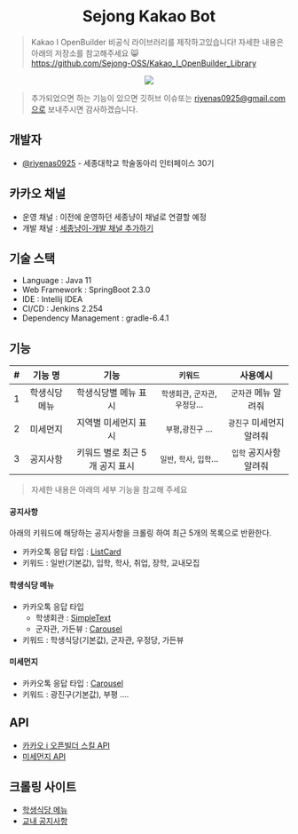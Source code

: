 <h1 align="center">Sejong Kakao Bot</h1>

> Kakao I OpenBuilder 비공식 라이브러리를 제작하고있습니다! 자세한 내용은 아래의 저장소를 참고해주세요 😸  
> https://github.com/Sejong-OSS/Kakao_I_OpenBuilder_Library

<p align="center">
  <img src="https://user-images.githubusercontent.com/32615702/104815573-bad7c000-5858-11eb-8af9-083c655a7905.gif">
</p>

> 추가되었으면 하는 기능이 있으면 깃허브 이슈또는 riyenas0925@gmail.com으로 보내주시면 감사하겠습니다.

## 개발자
* [@riyenas0925](https://github.com/riyenas0925) - 세종대학교 학술동아리 인터페이스 30기

## 카카오 채널
* 운영 채널 : 이전에 운영하던 세종냥이 채널로 연결할 예정
* 개발 채널 : [세종냥이-개발 채널 추가하기](http://pf.kakao.com/_xjXxakxb)

## 기술 스택
* Language : Java 11
* Web Framework : SpringBoot 2.3.0
* IDE : Intellij IDEA
* CI/CD : Jenkins 2.254
* Dependency Management : gradle-6.4.1

## 기능 
| # | 기능 명 | 기능 | ```키워드``` | 사용예시 |
|:--------:|:--------:|:--------:|:--------:|:--------:|
| 1 | 학생식당 메뉴 | 학생식당별 메뉴 표시 | ```학생회관```, ```군자관```, ```우정당```... | ```군자관``` 메뉴 알려줘|
| 2 | 미세먼지 | 지역별 미세먼지 표시 | ```부평```,```광진구``` ... | ```광진구``` 미세먼지 알려줘 |
| 3 | 공지사항 | 키워드 별로 최근 5개 공지 표시 | ```일반```, ```학사```, ```입학```...| ```입학``` 공지사항 알려줘 |

> 자세한 내용은 아래의 세부 기능을 참고해 주세요  

#### 공지사항
아래의 키워드에 해당하는 공지사항을 크롤링 하여 최근 5개의 목록으로 반환한다.
* 카카오톡 응답 타입 : [ListCard](https://i.kakao.com/docs/skill-response-format#listcard)
* 키워드 : 일반(기본값), 입학, 학사, 취업, 장학, 교내모집

#### 학생식당 메뉴
* 카카오톡 응답 타입 
  * 학생회관 : [SimpleText](https://i.kakao.com/docs/skill-response-format#simpletext)
  * 군자관, 가든뷰 : [Carousel](https://i.kakao.com/docs/skill-response-format#carousel)
* 키워드 : 학생식당(기본값), 군자관, 우정당, 가든뷰
  
#### 미세먼지
* 카카오톡 응답 타입 : [Carousel](https://i.kakao.com/docs/skill-response-format#carousel)
* 키워드 : 광진구(기본값), 부평 ....

## API
* [카카오 i 오픈빌더 스킬 API](https://i.kakao.com/docs/getting-started-overview#%EC%98%A4%ED%94%88%EB%B9%8C%EB%8D%94-%EC%86%8C%EA%B0%9C)
* [미세먼지 API](https://www.data.go.kr/data/15000581/openapi.do)

## 크롤링 사이트
* [학생식당 메뉴](http://m.sejong.ac.kr/front/cafeteria2.do)
* [교내 공지사항](http://sejong.ac.kr/community/index.html)
